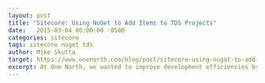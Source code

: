 ```yaml
---
layout: post
title: "Sitecore: Using NuGet to Add Items to TDS Projects"
date:   2015-03-04 00:00:00 -0500
categories: sitecore
tags: sitecore nuget tds
author: Mike Skutta
target: https://www.onenorth.com/blog/post/sitecore-using-nuget-to-add-items-to-tds-projects
excerpt: At One North, we wanted to improve development efficiencies by providing a starting point for our Sitecore projects. Based on the domain or industry we were doing a Sitecore implementation for, we could provide an initial data model to start with. This would not only decrease the time to setup the initial data model, but it would allow us to carry forward what we have learned on a domain before.
---
```

